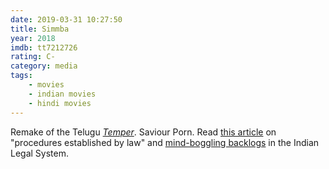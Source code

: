 ```yaml
---
date: 2019-03-31 10:27:50
title: Simmba
year: 2018
imdb: tt7212726
rating: C-
category: media
tags:
    - movies
    - indian movies
    - hindi movies
---
```


Remake of the Telugu [_Temper_](https://www.imdb.com/title/tt4442758). Saviour Porn. Read [this article](https://www.thehindu.com/opinion/lead/a-tale-of-two-judgments/article8586369.ece) on "procedures established by law" and [mind-boggling backlogs](https://www.indiatoday.in/india/story/3-3-crore-backlog-cases-in-courts-pendency-figure-at-highest-cji-dipak-misra-1271752-2018-06-28) in the Indian Legal System.
